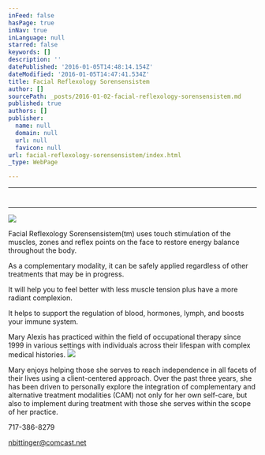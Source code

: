 ```yaml
---
inFeed: false
hasPage: true
inNav: true
inLanguage: null
starred: false
keywords: []
description: ''
datePublished: '2016-01-05T14:48:14.154Z'
dateModified: '2016-01-05T14:47:41.534Z'
title: Facial Reflexology Sorensensistem
author: []
sourcePath: _posts/2016-01-02-facial-reflexology-sorensensistem.md
published: true
authors: []
publisher:
  name: null
  domain: null
  url: null
  favicon: null
url: facial-reflexology-sorensensistem/index.html
_type: WebPage

---
```

****

# 

****
![](https://the-grid-user-content.s3-us-west-2.amazonaws.com/5055747f-90bc-4f36-8efe-473788d0a029.jpg)

Facial
Reflexology Sorensensistem(tm) uses touch stimulation of the muscles, zones and
reflex points on the face to restore energy balance throughout the body.

As a complementary modality, it can be safely
applied regardless of other treatments that may be in progress.

It will help you to
feel better with less muscle tension plus have a more radiant complexion.

It helps to support the regulation of blood,
hormones, lymph, and boosts your immune system. 

Mary
Alexis has practiced within the field of occupational therapy since 1999 in various
settings with individuals across their lifespan with complex medical
histories.
![](https://the-grid-user-content.s3-us-west-2.amazonaws.com/54639bef-f73c-4c23-b34f-b6001fccfa75.jpg)

Mary enjoys helping those she
serves to reach independence in all facets of their
lives using a client-centered approach. Over the past three years, she has been
driven to personally explore the integration of complementary and alternative
treatment modalities (CAM) not only for her own self-care, but also to
implement during treatment with those she serves within the scope of her
practice.

717-386-8279

nbittinger@comcast.net